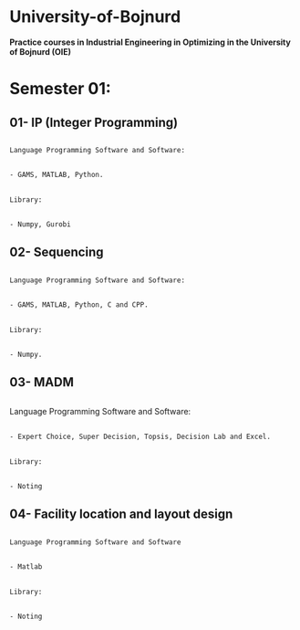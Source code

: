 # **University-of-Bojnurd**
**Practice courses in Industrial Engineering in Optimizing in the University of Bojnurd (OIE)**

#
# Semester 01:
##
   ## 01- IP (Integer Programming) 
##        
    Language Programming Software and Software:
##             
    - GAMS, MATLAB, Python.
##                
    Library:
##
    - Numpy, Gurobi
##     
   ## 02- Sequencing
##             
    Language Programming Software and Software:
##               
    - GAMS, MATLAB, Python, C and CPP.
##              
    Library:
##               
    - Numpy.
##       
   ## 03- MADM
##              
   Language Programming Software and Software:
##               
    - Expert Choice, Super Decision, Topsis, Decision Lab and Excel.
##            
    Library:
##               
    - Noting
##
   ## 04- Facility location and layout design
##
    Language Programming Software and Software
##
    - Matlab
##
    Library:
##
    - Noting
     
            
